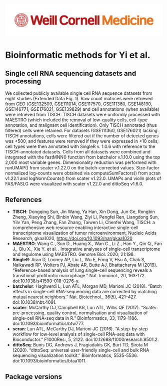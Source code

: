 ![](WCM_MB_LOGO_HZSS1L_CLR_RGB.png)

# Bioinformatic methods for Yi et al.

## Single cell RNA sequencing datasets and processing
We collected publicly available single cell RNA sequence datasets from eight studies (Extended Data Fig. 1). Raw count matrices were retrieved from GEO (GSE132509, GSE111014, GSE117570, GSE111360, GSE148190, GSE146771, GSE176021, GSE139829) and cell annotations (when available) were retrieved from TISCH. TISCH datasets were uniformly processed with MAESTRO  (which included the removal of low-quality cells, cell-type annotation, and malignant cell identification). Only TISCH annotated (thus filtered) cells were retained. For datasets (GSE111360, GSE176021) lacking TISCH annotations, cells were filtered out if the number of detected genes was <500, and features were removed if they were expressed in <10 cells; cell types were then annotated with SingleR v. 1.0.6  with reference to the TISCH-annotated datasets. Cells from all datasets were combined and integrated with the fastMNN() function from batchelor v.1.10.0 using the top 2,000 most variable genes.  Dimensionality reduction was performed with runUMAP() from scater v.1.22.0 on the batch-corrected values. Size-factor normalized log-counts were obtained via computeSumFactors() from scran v1.22.1 and logNormCounts() from scater v1.22.0. UMAPs and violin plots of FAS/FASLG were visualized with scater v1.22.0 and dittoSeq v1.6.0.

## References
* **TISCH**: Dongqing Sun, Jin Wang, Ya Han, Xin Dong, Jun Ge, Rongbin Zheng, Xiaoying Shi, Binbin Wang, Ziyi Li, Pengfei Ren, Liangdong Sun, Yilv Yan, Peng Zhang, Fan Zhang, Taiwen Li, Chenfei Wang, TISCH: a comprehensive web resource enabling interactive single-cell transcriptome visualization of tumor microenvironment, Nucleic Acids Research, gkaa1020, https://doi.org/10.1093/nar/gkaa1020
* **MAESTRO**: Wang C., Sun D., Huang X., Wan C., Li Z., Han Y., Qin Q., Fan J., Qiu X., Xie Y. et al. . Integrative analyses of single-cell transcriptome and regulome using MAESTRO. Genome Biol. 2020; 21:198.
* **SingleR**: Aran D, Looney AP, Liu L, Wu E, Fong V, Hsu A, Chak S, Naikawadi RP, Wolters PJ, Abate AR, Butte AJ, Bhattacharya M (2019). “Reference-based analysis of lung single-cell sequencing reveals a transitional profibrotic macrophage.” Nat. Immunol., 20, 163-172. doi:10.1038/s41590-018-0276-y.
* **batchelor**: Haghverdi L, Lun ATL, Morgan MD, Marioni JC (2018). “Batch effects in single-cell RNA-sequencing data are corrected by matching mutual nearest neighbors.” Nat. Biotechnol., 36(5), 421–427. doi:10.1038/nbt.4091.
* **scater**: McCarthy DJ, Campbell KR, Lun ATL, Willis QF (2017). “Scater: pre-processing, quality control, normalisation and visualisation of single-cell RNA-seq data in R.” Bioinformatics, 33, 1179-1186. doi:10.1093/bioinformatics/btw777.
* **scran**: Lun ATL, McCarthy DJ, Marioni JC (2016). “A step-by-step workflow for low-level analysis of single-cell RNA-seq data with Bioconductor.” F1000Res., 5, 2122. doi:10.12688/f1000research.9501.2.
* **dittoSeq**: Bunis DG, Andrews J, Fragiadakis GK, Burt TD, Sirota M (2020). “dittoSeq: universal user-friendly single-cell and bulk RNA sequencing visualization toolkit.” Bioinformatics, 5535-5536. doi:10.1093/bioinformatics/btaa1011.

## Package versions
